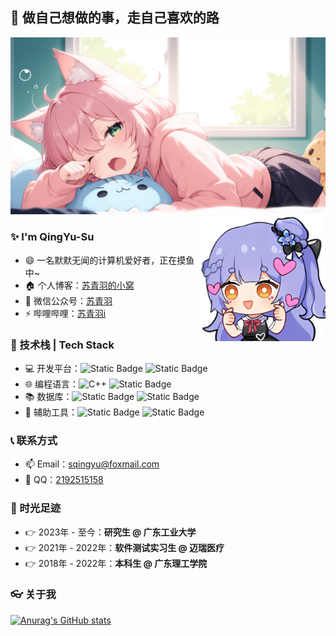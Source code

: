 ## 👋 做自己想做的事，走自己喜欢的路
<img src="cover.webp" />

<img align="right" alt="azusa" src="azusa.webp" width="200" height="auto" />

### ✨ I'm QingYu-Su

- 😄 一名默默无闻的计算机爱好者，正在摸鱼中~
- 🏠 个人博客：[苏青羽的小窝](https://blog.suqingyu.com/)
- 💬 微信公众号：[苏青羽](https://blog.suqingyu.com/upload/%E5%BE%AE%E4%BF%A1%E6%90%9C%E4%B8%80%E6%90%9C.jpg)
- ⚡ 哔哩哔哩：[苏青羽i](https://space.bilibili.com/5012299)

### 🔧 技术栈 | Tech Stack

- 💻 开发平台：![Static Badge](https://img.shields.io/badge/-Windows-333333?style=flat) ![Static Badge](https://img.shields.io/badge/-Linux-333333?style=flat&logo=linux&logoColor=%23FCC624)
- 🌐 编程语言：![C++](https://img.shields.io/badge/-C%2B%2B-333333?style=flat&logo=cplusplus&logoColor=%2300599C) ![Static Badge](https://img.shields.io/badge/-Python-333333?style=flat&logo=python&logoColor=%233776AB)
- 📚 数据库：![Static Badge](https://img.shields.io/badge/-MySQL-333333?style=flat&logo=mysql&logoColor=%234479A1) ![Static Badge](https://img.shields.io/badge/-Redis-333333?style=flat&logo=redis&logoColor=%23FF4438)
- 📐 辅助工具：![Static Badge](https://img.shields.io/badge/-Git-333333?style=flat&logo=git&logoColor=%23F05032) ![Static Badge](https://img.shields.io/badge/-Markdown-333333?style=flat&logo=markdown&logoColor=%23000000)

### 📞 联系方式

- 📫 Email：[sqingyu@foxmail.com](mailto:sqingyu@foxmail.com)
- 🐧 QQ：[2192515158](https://blog.suqingyu.com/upload/QQ.jpg)

### 🐾 时光足迹

- 👉 2023年 - 至今：**研究生 @ 广东工业大学**
- 👉 2021年 - 2022年：**软件测试实习生 @ 迈瑞医疗**
- 👉 2018年 - 2022年：**本科生 @ 广东理工学院**

### 👓 关于我
[![Anurag's GitHub stats](https://github-readme-stats.vercel.app/api?username=QingYu-Su&show_icons=true&theme=blueberry)](https://github.com/anuraghazra/github-readme-stats)